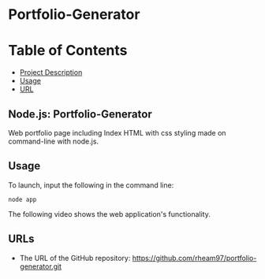 # Portfolio-Generator

# Table of Contents
* [Project Description](#desc)
* [Usage](#usage)
* [URL](#URL)

<a name= "desc"></a>
## Node.js: Portfolio-Generator
Web portfolio page including Index HTML with css styling made on command-line with node.js.

<a name= "usage"></a>
## Usage
To launch, input the following in the command line: 
```
node app
```
The following video shows the web application's functionality.


<a name= "URL"></a>
## URLs

* The URL of the GitHub repository: https://github.com/rheam97/portfolio-generator.git
